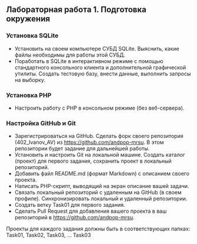 
## Лабораторная работа 1. Подготовка окружения
### Установка SQLite
* Установить на своем компьютере СУБД SQLite. Выяснить, какие файлы необходимы для работы этой СУБД.
* Поработать в SQLite в интерактивном режиме с помощью стандартного консольного клиента и дополнительной графической утилиты. Создать тестовую базу, внести данные, выполнить запросы на выборку.

### Установка PHP
* Настроить работу с PHP в консольном режиме (без веб-сервера).

### Настройка GitHub и Git
* Зарегистрироваться на GitHub. Сделать форк своего репозитория (402_Ivanov_AV) из https://github.com/andpop-mrsu. В этом репозитории будет задание для дальнейшей работы.
* Установить и настроить Git на локальной машине. Создать каталог (проект) для первого задания, сохранить проект в локальный репозиторий.
* Добавить файл README.md (формат Markdown) с описанием своего проекта.
* Написать PHP-скрипт, выводящий на экран описание вашей задачи.
* Связать локальный репозиторий с удаленным на GitHub (в своем профиле). Синхронизировать локальный и удаленный репозитории.
* Создать ветку Task01 для первого задания.
* Сделать Pull Request для добавления вашего проекта в ваш репозиторий в https://github.com/andpop-mrsu.

Проекты для каждого задания должны быть в соответствующих папках: Task01, Task02, Task03, ...
Task03

